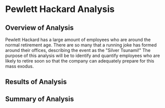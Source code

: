 # Pewlett Hackard Analysis

## Overview of Analysis

Pewlett Hackard has a large amount of employees who are around the normal retirement age. There are so many that a running joke has formed around their offices, describing the event as the "Silver Tsunami!" The purpose of this analysis will be to identify and quantify employees who are likely to retire soon so that the company can adequately prepare for this mass exodus.

## Results of Analysis



## Summary of Analysis


